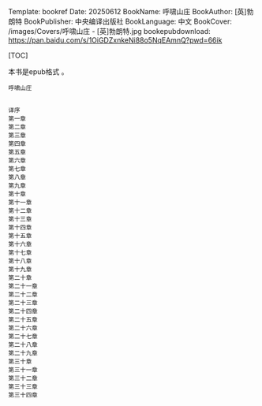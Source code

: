 Template: bookref
Date: 20250612
BookName: 呼啸山庄
BookAuthor: [英]勃朗特
BookPublisher: 中央编译出版社
BookLanguage: 中文
BookCover: /images/Covers/呼啸山庄 - [英]勃朗特.jpg
bookepubdownload: https://pan.baidu.com/s/1OiGDZxnkeNi88o5NqEAmnQ?pwd=66ik



[TOC]

本书是epub格式 。



```
呼啸山庄


译序
第一章
第二章
第三章
第四章
第五章
第六章
第七章
第八章
第九章
第十章
第十一章
第十二章
第十三章
第十四章
第十五章
第十六章
第十七章
第十八章
第十九章
第二十章
第二十一章
第二十二章
第二十三章
第二十四章
第二十五章
第二十六章
第二十七章
第二十八章
第二十九章
第三十章
第三十一章
第三十二章
第三十三章
第三十四章
```